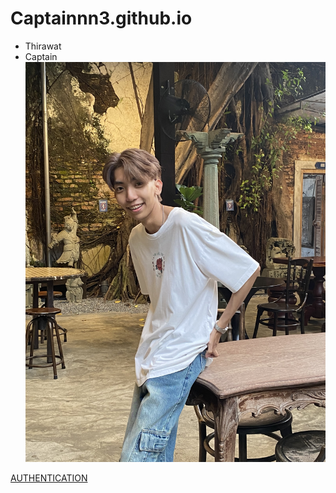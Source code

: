 # Captainnn3.github.io

- Thirawat
 - Captain
![Captain](IMG_9591.jpeg)


[AUTHENTICATION](authentication)


